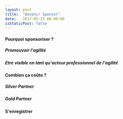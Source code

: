 ```yaml
---
layout: post
title:  "Devenir Sponsor"
date:   2017-05-15 08:00:00
isStaticPost: false
---
```


#### Pourquoi sponsoriser ?

##### Promouvoir l'agilité

##### Etre visible en tant qu'acteur professionnel de l'agilité

#### Combien ça coûte ?

##### Silver Partner

##### Gold Partner

#### S'enregistrer

